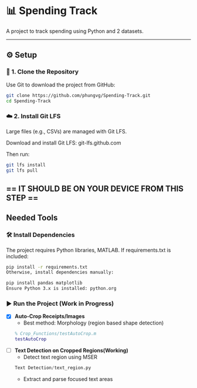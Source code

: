 # 📊 Spending Track

A project to track spending using Python and 2 datasets.

---

## ⚙️ Setup

### 🔁 1. Clone the Repository

Use Git to download the project from GitHub:

```bash
git clone https://github.com/phungvg/Spending-Track.git
cd Spending-Track
```
### ☁️ 2. Install Git LFS
Large files (e.g., CSVs) are managed with Git LFS.

Download and install Git LFS: git-lfs.github.com

Then run:

```bash
git lfs install
git lfs pull
```
## == IT SHOULD BE ON YOUR DEVICE FROM THIS STEP ==

## Needed Tools
### 🛠️ Install Dependencies
The project requires Python libraries, MATLAB. If requirements.txt is included:

```bash
pip install -r requirements.txt
Otherwise, install dependencies manually:
```
```bash
pip install pandas matplotlib
Ensure Python 3.x is installed: python.org
```
### ▶️ Run the Project (Work in Progress)

- [x] **Auto-Crop Receipts/Images**  
  - Best method: Morphology (region based shape detection)  
  ```matlab
  % Crop_Functions/testAutoCrop.m
  testAutoCrop

- [ ] **Text Detection on Cropped Regions(Working)**
  - Detect text region using MSER
  ``` python
  Text Detection/text_region.py
  ```
  -  Extract and parse focused text areas
